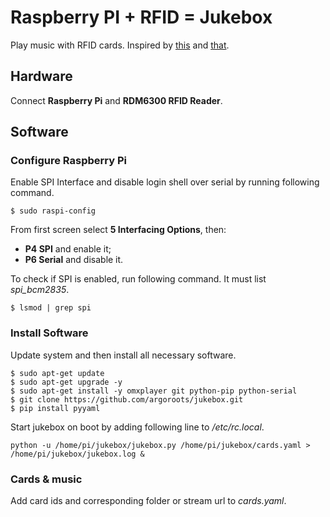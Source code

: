 # Raspberry PI + RFID = Jukebox

Play music with RFID cards. Inspired by [this](https://github.com/hoveeman/music-cards) and [that](https://behindthesciences.com/electronics/raspberry-pi-rfid-tag-reader/).

## Hardware
Connect **Raspberry Pi** and **RDM6300 RFID Reader**.

## Software

### Configure Raspberry Pi
Enable SPI Interface and disable login shell over serial by running following command.
```shell
$ sudo raspi-config
```
From first screen select **5 Interfacing Options**, then:
- **P4 SPI** and enable it;
- **P6 Serial** and disable it.

To check if SPI is enabled, run following command. It must list _spi_bcm2835_.
```shell
$ lsmod | grep spi
```

### Install Software

Update system and then install all necessary software.
```shell
$ sudo apt-get update
$ sudo apt-get upgrade -y
$ sudo apt-get install -y omxplayer git python-pip python-serial
$ git clone https://github.com/argoroots/jukebox.git
$ pip install pyyaml
```

Start jukebox on boot by adding following line to _/etc/rc.local_.
```shell
python -u /home/pi/jukebox/jukebox.py /home/pi/jukebox/cards.yaml > /home/pi/jukebox/jukebox.log &
```

### Cards & music
Add card ids and corresponding folder or stream url to _cards.yaml_.
